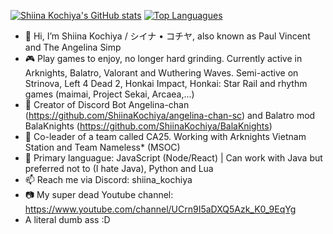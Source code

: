 [![Shiina Kochiya's GitHub stats](https://github-readme-stats.vercel.app/api?username=ShiinaKochiya&show_icons=true&theme=gotham&border_color=0fffbf)](https://github.com/anuraghazra/github-readme-stats)
[![Top Languagues](https://github-readme-stats.vercel.app/api/top-langs/?username=ShiinaKochiya&theme=gotham&border_color=0fffbf)](https://github.com/anuraghazra/github-readme-stats)



- 👋 Hi, I’m Shiina Kochiya / シイナ • コチヤ, also known as Paul Vincent and The Angelina Simp
- 🎮 Play games to enjoy, no longer hard grinding. Currently active in Arknights, Balatro, Valorant and Wuthering Waves. Semi-active on Strinova, Left 4 Dead 2, Honkai Impact, Honkai: Star Rail and rhythm games (maimai, Project Sekai, Arcaea,...)
- 🤖️ Creator of Discord Bot Angelina-chan (https://github.com/ShiinaKochiya/angelina-chan-sc) and Balatro mod BalaKnights (https://github.com/ShiinaKochiya/BalaKnights)
- 🤝 Co-leader of a team called CA25. Working with Arknights Vietnam Station and Team Nameless* (MSOC)
- 🌱 Primary languague: JavaScript (Node/React) | Can work with Java but preferred not to (I hate Java), Python and Lua
- 📫 Reach me via Discord: shiina_kochiya
- 📷 My super dead Youtube channel: https://www.youtube.com/channel/UCrn9I5aDXQ5Azk_K0_9EqYg
- A literal dumb ass :D
